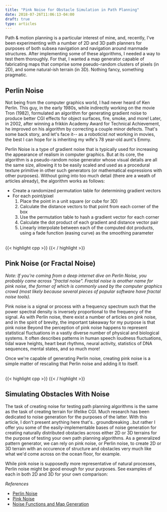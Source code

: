 ```yaml
---
title: "Pink Noise for Obstacle Simulation in Path Planning"
date: 2018-07-26T11:06:13-04:00
draft: true
type: articles
---
```


Path & motion planning is a particular interest of mine, and, recently, I've been experimenting with a number of 2D and 3D path planners for purposes of both subsea navigation and navigation around manmade structures. After implementing some of these algorithms, I needed a way to test them thoroughly. For that, I wanted a map generator capable of fabricating maps that comprise some pseudo-random clusters of pixels (in 2D), and some natural-ish terrain (in 3D). Nothing fancy, something pragmatic.


## Perlin Noise
Not being from the computer graphics world, I had never heard of Ken Perlin. This guy, in the early 1980s, while indirectly working on the movie Tron (1982), formulated an algorithm for generating gradient noise to produce better CGI effects for object surfaces, fire, smoke, and more! Later, in 2002, after winning a frikkin Academy Award for Technical Achievement, he improved on his algorithm by correcting a couple minor defects. That's some back story, and let's face it-- as a roboticist *not* working in movies, the best I can hope for is inheriting my wife's 78 year-old aunt's Emmy. 

Perlin Noise is a type of gradient noise that is typically used for increasing the appearance of realism in computer graphics. But at its core, the algorithm is a pseudo-random noise generator whose visual details are all the same size, allowing it to be easily scaled and used as a procedural texture primitive in other such generators (or mathematical expressions with other purposes). Without going into too much detail (there are a weath of articles already), the algorithm works as follows:

* Create a randomized permutation table for determining gradient vectors
* For each point/pixel
  1) Place the point in a unit square (or cube for 3D)
  1) Calculate the distance vectors to that point from each corner of the box
  1) Use the permutation table to hash a gradient vector for each corner
  1) Calculate the dot product of each gradient and distance vector pair
  1) Linearly interpolate between each of the computed dot products, using a fade function (easing curve) as the smoothing parameter

<br>
{{< highlight cpp >}}
{{< / highlight >}}
<br>

## Pink Noise (or Fractal Noise)
_Note: If you're coming from a deep internet dive on Perlin Noise, you probably came across "fractal noise". Fractal noise is another name for pink noise, the former of which is commonly used by the computer graphics crowd (most likely because several pieces of popular software have fractal noise tools)._

Pink noise is a signal or process with a frequency spectrum such that the power spectral density is inversely proportional to the frequency of the signal. As with Perlin noise, there exist a number of articles on pink noise, and in the spirit of brevity, the important takeaway for my purpose is that pink noise Beyond the perception of pink noise happens to represent statistical fluctuations in a vastly diverse number of physical and biological systems. It often describes patterns in human speech loudness fluctuations, tidal wave heights, heart beat rhythms, neural activity, statistics of DNA sequences, mental states, and so much more!


Once we're capable of generating Perlin noise, creating pink noise is a simple matter of rescaling that Perlin noise and adding it to itself.

<br>
{{< highlight cpp >}}
{{< / highlight >}}
<br>

## Simulating Obstacles With Noise
The task of creating noise for testing path planning algorithms is the same as the task of creating terrain for lifelike CGI. Much research has been dedicated to noise generation for the purposes of the latter. With this article, I don't present anything here that's.. groundbreaking ..but rather I offer you some of the easily-implementable bases of noise generation for creating naturally distributed obstacles across either 2D or 3D terrains for the purpose of testing your own path planning algorithms. As a generalized pattern generator, we can rely on pink noise, or Perlin noise, to create 2D or 3D terrain with an occurence of structure and obstacles very much like what we'd come across on the ocean floor, for example.

While pink noise is supposedly more representative of natural processes, Perlin noise might be good enough for your purposes. See examples of each in both 2D and 3D for your own comparison:






*References*
* [Perlin Noise](https://en.wikipedia.org/wiki/Perlin_noise)
* [Pink Noise](https://en.wikipedia.org/wiki/Pink_noise)
* [Noise Functions and Map Generation](https://www.redblobgames.com/articles/noise/introduction.html)